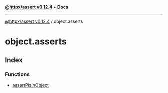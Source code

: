 [**@httpx/assert v0.12.4**](../README.md) • **Docs**

***

[@httpx/assert v0.12.4](../README.md) / object.asserts

# object.asserts

## Index

### Functions

- [assertPlainObject](functions/assertPlainObject.md)
